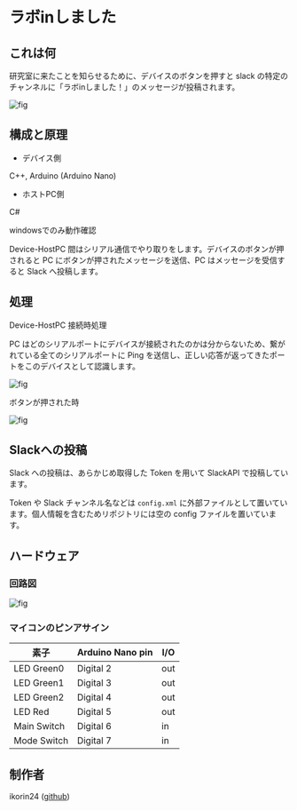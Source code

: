 # ラボinしました

## これは何

研究室に来たことを知らせるために、デバイスのボタンを押すと slack の特定のチャンネルに「ラボinしました！」のメッセージが投稿されます。

![fig](https://github.com/ikorin24/i-got-arrived-at-the-lab/blob/image/img/fig0.jpg)

## 構成と原理

- デバイス側

C++, Arduino (Arduino Nano)

- ホストPC側

C#

windowsでのみ動作確認

Device-HostPC 間はシリアル通信でやり取りをします。デバイスのボタンが押されると PC にボタンが押されたメッセージを送信、PC はメッセージを受信すると Slack へ投稿します。

## 処理

Device-HostPC 接続時処理

PC はどのシリアルポートにデバイスが接続されたのかは分からないため、繋がれている全てのシリアルポートに Ping を送信し、正しい応答が返ってきたポートをこのデバイスとして認識します。

![fig](https://github.com/ikorin24/i-got-arrived-at-the-lab/blob/image/img/fig1.png)

ボタンが押された時

![fig](https://github.com/ikorin24/i-got-arrived-at-the-lab/blob/image/img/fig2.png)

## Slackへの投稿

Slack への投稿は、あらかじめ取得した Token を用いて SlackAPI で投稿しています。

Token や Slack チャンネル名などは ```config.xml``` に外部ファイルとして置いています。個人情報を含むためリポジトリには空の config ファイルを置いています。

## ハードウェア

### 回路図

![fig](https://github.com/ikorin24/i-got-arrived-at-the-lab/blob/image/img/fig3.png)

### マイコンのピンアサイン

| 素子         | Arduino Nano pin | I/O |
| ----------- | ---------------- | --- |
| LED Green0  | Digital 2        | out |
| LED Green1  | Digital 3        | out |
| LED Green2  | Digital 4        | out |
| LED Red     | Digital 5        | out |
| Main Switch | Digital 6        | in  |
| Mode Switch | Digital 7        | in  |

## 制作者

ikorin24 ([github](https://github.com/ikorin24))
